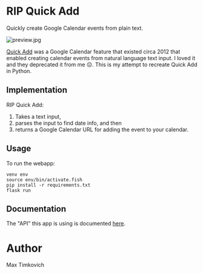 # RIP Quick Add

Quickly create Google Calendar events from plain text.

![preview.jpg](https://raw.githubusercontent.com/mtimkovich/rip_quick_add/main/preview.jpg)

[Quick Add][article] was a Google Calendar feature that existed circa 2012 that enabled creating calendar events from natural language text input. I loved it and they deprecated it from me ☹️. This is my attempt to recreate Quick Add in Python.

## Implementation
RIP Quick Add:

1. Takes a text input,
2. parses the input to find date info, and then
3. returns a Google Calendar URL for adding the event to your calendar.

## Usage

To run the webapp:

```
venv env
source env/bin/activate.fish
pip install -r requirements.txt
flask run
```

## Documentation

The "API" this app is using is documented [here][docs].

# Author

Max Timkovich

[article]: https://gsuitetips.com/tips/calendar/use-quick-add-to-speed-up-google-calendar-entries/
[docs]: https://github.com/InteractionDesignFoundation/add-event-to-calendar-docs/blob/main/services/google.md#google
